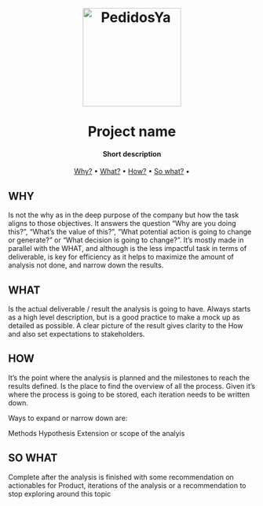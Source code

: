 <br>
<h1 align="center">
  <a href="https://github.com/pedidosya">
  	<img src="https://img.pystatic.com/pedidosya-logo.svg" alt="PedidosYa" width="200">
  </a>
  <br>
  <br>
  Project name
  <br>
</h1>
<h4 align="center">Short description</h4>
<p align="center">
  <a href="#why">Why?</a> •
  <a href="#what">What?</a> •
  <a href="#how">How?</a> •
  <a href="#so-what">So what?</a> •
</p>

## WHY

Is not the why as in the deep purpose of the company but how the task aligns to those objectives. It answers the question “Why are you doing this?”, “What’s the value of this?”, “What potential action is going to change or generate?” or “What decision is going to change?”. It’s mostly made in parallel with the WHAT, and although is the less impactful task in terms of deliverable, is key for efficiency as it helps to maximize the amount of analysis not done, and narrow down the results.

## WHAT

Is the actual deliverable / result the analysis is going to have. Always starts as a high level description, but is a good practice to make a mock up as detailed as possible. A clear picture of the result gives clarity to the How and also set expectations to stakeholders.

## HOW

It’s the point where the analysis is planned and the milestones to reach the results defined. Is the place to find the overview of all the process. Given it’s where the process is going to be stored, each iteration needs to be written down.

Ways to expand or narrow down are:

Methods Hypothesis Extension or scope of the analyis

## SO WHAT

Complete after the analysis is finished with some recommendation on actionables for Product, iterations of the analysis or a recommendation to stop exploring around this topic
